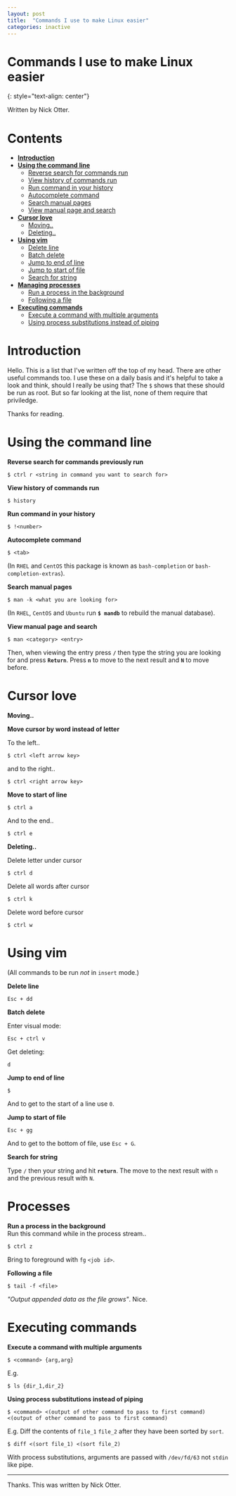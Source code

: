 ```yaml
---
layout: post
title:  "Commands I use to make Linux easier"
categories: inactive
---
```


# Commands I use to make Linux easier
{: style="text-align: center"}

Written by Nick Otter.

# Contents
- [**Introduction**](#introduction)<br>
- [**Using the command line**](#Using-the-command-line)<br>
   - [Reverse search for commands run](#reverse-search-for-commands-run)<br>
   - [View history of commands run](#view-history-of-commands-run)<br>
   - [Run command in your history](#run-command-in-your-history)<br>
   - [Autocomplete command](#autocomplete-command)<br>
   - [Search manual pages](#search-manual-pages)<br>
   - [View manual page and search](#view-manual-page-and-search)<br>
 - [**Cursor love**](#cursor-love)<br>
   - [Moving..](#moving..)<br>
   - [Deleting..](#deleting..)<br>
- [**Using vim**](#using-vim)<br>
   - [Delete line](#delete-line)<br>
   - [Batch delete](#batch-delete)<br>
   - [Jump to end of line](#jump-to-end-of-line)<br>
   - [Jump to start of file](#jump-to-start-of-file)<br>
   - [Search for string](#search-for-string)<br>
- [**Managing processes**](#managing-processes)<br>
   - [Run a process in the background](#run-a-process-in-the-background)<br>
   - [Following a file](#following-a-file)<br>
- [**Executing commands**](#executing-commands)<br>
   - [Execute a command with multiple arguments](#execute-a-command-with-multiple-arguments)<br>
   - [Using process substitutions instead of piping](#using-process-substitutions-instead-of-piping)


# Introduction

Hello. This is a list that I've written off the top of my head. There are other useful commands too. I use these on a daily basis and it's helpful to take a look and think, should I really be using that? The `$` shows that these should be run as root. But so far looking at the list, none of them require that priviledge.

Thanks for reading. 

# Using the command line
**Reverse search for commands previously run**<br>
```
$ ctrl r <string in command you want to search for>
```

**View history of commands run**<br>
```
$ history
```

**Run command in your history**<br>
```
$ !<number>
```

**Autocomplete command**<br>
```
$ <tab>
```
(In `RHEL` and `CentOS` this package is known as `bash-completion` or `bash-completion-extras`).

**Search manual pages**<br>
```
$ man -k <what you are looking for>
```
(In `RHEL`, `CentOS` and `Ubuntu` run **`$ mandb`** to rebuild the manual database). 

**View manual page and search**<br>
```
$ man <category> <entry>
```
Then, when viewing the entry press **`/`** then type the string you are looking for and press **`Return`**. Press **`n`** to move to the next result and **`N`** to move before.

# Cursor love

**Moving..**

**Move cursor by word instead of letter**<br>

To the left..
```
$ ctrl <left arrow key>
```
and to the right..
```
$ ctrl <right arrow key>
```

**Move to start of line**<br>
```
$ ctrl a
```

And to the end..
```
$ ctrl e
```

**Deleting..**

Delete letter under cursor
```
$ ctrl d
```

Delete all words after cursor
```
$ ctrl k
```

Delete word before cursor
```
$ ctrl w
```

# Using vim

(All commands to be run _not_ in `insert` mode.)

**Delete line**

```
Esc + dd
```

**Batch delete**

Enter visual mode:
```
Esc + ctrl v
```
Get deleting:
```
d
```

**Jump to end of line**

```
$
```

And to get to the start of a line use `0`.

**Jump to start of file**

```
Esc + gg
```

And to get to the bottom of file, use `Esc + G`.


**Search for string**

Type `/` then your string and hit **`return`**. The move to the next result with `n` and the previous result with `N`.

# Processes

**Run a process in the background**<br>
Run this command while in the process stream..
```
$ ctrl z
```
Bring to foreground with `fg` `<job id>`.

**Following a file**
```
$ tail -f <file>
```
_"Output appended data as the file grows"_. Nice.

# Executing commands

**Execute a command with multiple arguments**
```
$ <command> {arg,arg}
```
E.g.
```
$ ls {dir_1,dir_2}
```

**Using process substitutions instead of piping**
```
$ <command> <(output of other command to pass to first command) <(output of other command to pass to first command)
```
E.g. Diff the contents of `file_1` `file_2` after they have been sorted by `sort`.
```
$ diff <(sort file_1) <(sort file_2)
```
With process substitutions, arguments are passed with `/dev/fd/63` not `stdin` like pipe.

---

Thanks. This was written by Nick Otter.

